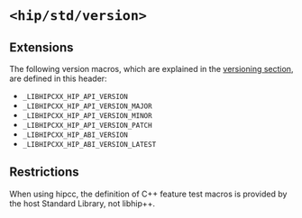 <!-- MIT License
  -- 
  -- Modifications Copyright (c) 2024 Advanced Micro Devices, Inc.
  -- 
  -- Permission is hereby granted, free of charge, to any person obtaining a copy
  -- of this software and associated documentation files (the "Software"), to deal
  -- in the Software without restriction, including without limitation the rights
  -- to use, copy, modify, merge, publish, distribute, sublicense, and/or sell
  -- copies of the Software, and to permit persons to whom the Software is
  -- furnished to do so, subject to the following conditions:
  -- 
  -- The above copyright notice and this permission notice shall be included in all
  -- copies or substantial portions of the Software.
  -- 
  -- THE SOFTWARE IS PROVIDED "AS IS", WITHOUT WARRANTY OF ANY KIND, EXPRESS OR
  -- IMPLIED, INCLUDING BUT NOT LIMITED TO THE WARRANTIES OF MERCHANTABILITY,
  -- FITNESS FOR A PARTICULAR PURPOSE AND NONINFRINGEMENT. IN NO EVENT SHALL THE
  -- AUTHORS OR COPYRIGHT HOLDERS BE LIABLE FOR ANY CLAIM, DAMAGES OR OTHER
  -- LIABILITY, WHETHER IN AN ACTION OF CONTRACT, TORT OR OTHERWISE, ARISING FROM,
  -- OUT OF OR IN CONNECTION WITH THE SOFTWARE OR THE USE OR OTHER DEALINGS IN THE
  -- SOFTWARE.
  -->

# `<hip/std/version>`

## Extensions

The following version macros, which are explained in the [versioning section],
  are defined in this header:

- `_LIBHIPCXX_HIP_API_VERSION`
- `_LIBHIPCXX_HIP_API_VERSION_MAJOR`
- `_LIBHIPCXX_HIP_API_VERSION_MINOR`
- `_LIBHIPCXX_HIP_API_VERSION_PATCH`
- `_LIBHIPCXX_HIP_ABI_VERSION`
- `_LIBHIPCXX_HIP_ABI_VERSION_LATEST`

## Restrictions

When using hipcc, the definition of C++ feature test macros is provided by the
  host Standard Library, not libhip++.


[versioning section]: ../../releases/versioning.md
